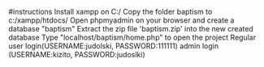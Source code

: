 #instructions
Install xampp on C:/
Copy the folder baptism to c:/xampp/htdocs/
Open phpmyadmin on your browser and create a database "baptism"
Extract the zip file 'baptism.zip' into the new created database
Type "localhost/baptism/home.php" to open the project
Regular user login(USERNAME:judolski, PASSWORD:111111)
admin login (USERNAME:kizito, PASSWORD:judoslki)
